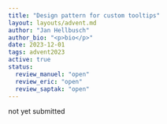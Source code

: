 ```yaml
---
title: "Design pattern for custom tooltips"
layout: layouts/advent.md
author: "Jan Hellbusch"
author_bio: "<p>bio</p>"
date: 2023-12-01
tags: advent2023
active: true
status:
  review_manuel: "open"
  review_eric: "open"
  review_saptak: "open"
---
```

not yet submitted
